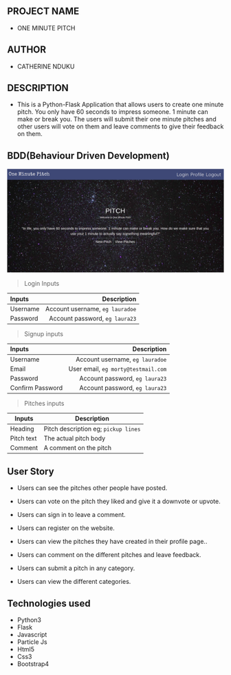 ## PROJECT  NAME 
 - ONE MINUTE PITCH 

## AUTHOR 
 - CATHERINE NDUKU

 ## DESCRIPTION 
 - This is a Python-Flask Application that allows users to create one minute pitch. You only have 60 seconds to impress someone. 1 minute can make or break you.
The users will submit their one minute pitches and other users will vote on them and leave comments to give their feedback on them.

 ## BDD(Behaviour Driven Development)

  ![alt text](img.png)

>Login Inputs

| Inputs |  Description |
| :---         |          ---: |
| Username  | Account username, ``eg lauradoe``|
| Password  | Account password, ``eg laura23``|

>Signup inputs

| Inputs |  Description |
| :---         |          ---: |
| Username  | Account username, ``eg lauradoe``|
| Email  | User email, ``eg morty@testmail.com``|
| Password  | Account password, ``eg laura23``|
| Confirm Password  | Account password, ``eg laura23``|

> Pitches inputs

| Inputs | Description  |
|---|---|
|  Heading | Pitch description eg; ``pickup lines``  |
|  Pitch text| The actual pitch body|
| Comment| A comment on the pitch|

## User Story

- Users can see the pitches other people have posted.

- Users can vote on the pitch they liked and give it a downvote or upvote.

- Users can sign in to leave a comment.

- Users can register on the website.

- Users can view the pitches they have created in their profile page..

- Users can comment on the different pitches and leave feedback. 

- Users can submit a pitch in any category. 

- Users can view the different categories. 

## Technologies used
* Python3
* Flask
* Javascript
* Particle Js
* Html5
* Css3
* Bootstrap4